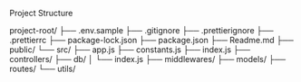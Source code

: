 Project Structure

project-root/
├── .env.sample
├── .gitignore
├── .prettierignore
├── .prettierrc
├── package-lock.json
├── package.json
├── Readme.md
├── public/
└── src/
├── app.js
├── constants.js
├── index.js
├── controllers/
├── db/
│ └── index.js
├── middlewares/
├── models/
├── routes/
└── utils/
